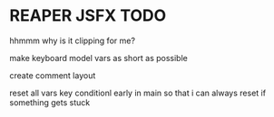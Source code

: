 # REAPER JSFX TODO

hhmmm why is it clipping for me?

make keyboard model vars as short as possible

create comment layout

reset all vars key conditionl early in main
so that i can always reset if something gets stuck
